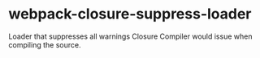 # webpack-closure-suppress-loader

Loader that suppresses all warnings Closure Compiler would issue when compiling the source.
